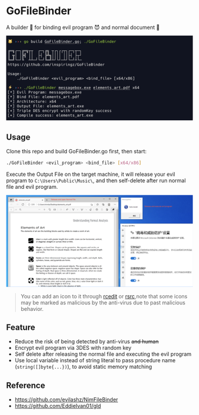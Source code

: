 # GoFileBinder

A builder 🔨 for binding evil program 😈 and normal document 🐣

![image-20211130010534997](images/image-20211130010534997.png)

## Usage

Clone this repo and build GoFileBinder.go first, then start:

```bash
./GoFileBinder <evil_program> <bind_file> [x64/x86]
```

Execute the Output File on the target machine, it will release your evil program to `C:\Users\Public\Music\`, and then self-delete after run normal file and evil program.

![image-20211130013907004](images/image-20211130013907004.png)

> You can add an icon to it through [rcedit](https://github.com/electron/rcedit) or [rsrc](https://github.com/akavel/rsrc),note that some icons may be marked as malicious by the anti-virus due to past malicious behavior.

## Feature

- Reduce the risk of being detected by anti-virus ~~and human~~
- Encrypt evil program via 3DES with random key
- Self delete after releasing the normal file and executing the evil program
- Use local variable instead of string literal to pass procedure name (`string([]byte{...})`), to avoid static memory matching

## Reference

- https://github.com/evilashz/NimFileBinder
- https://github.com/EddieIvan01/gld
